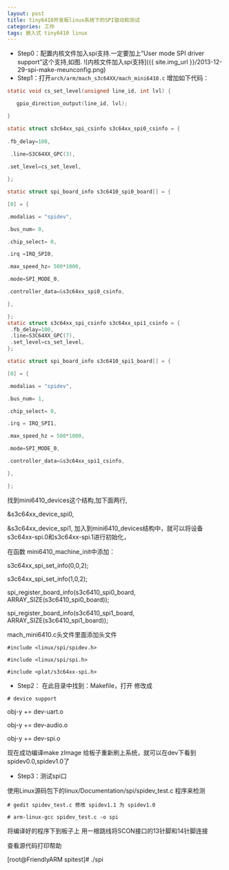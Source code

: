 ```yaml
---
layout: post
title: tiny6410开发板linux系统下的SPI驱动和测试
categories: 工作
tags: 嵌入式 tiny6410 linux
---
```




- Step0：配置内核文件加入spi支持.一定要加上”User mode SPI driver support”这个支持,如图.
![内核文件加入spi支持]({{ site.img_url }}/2013-12-29-spi-make-meunconfig.png)
- Step1：打开`arch/arm/mach_s3c64XX/mach_mini6410.c`
增加如下代码：

``` c
static void cs_set_level(unsigned line_id, int lvl) {

   gpio_direction_output(line_id, lvl);

}

static struct s3c64xx_spi_csinfo s3c64xx_spi0_csinfo = {
 
.fb_delay=100,

 .line=S3C64XX_GPC(3),
 
.set_level=cs_set_level,

};

static struct spi_board_info s3c6410_spi0_board[] = {

[0] = {

.modalias = "spidev",

.bus_num= 0,

.chip_select= 0,

.irq =IRQ_SPI0,

.max_speed_hz= 500*1000,

.mode=SPI_MODE_0,

.controller_data=&s3c64xx_spi0_csinfo,

},

};
static struct s3c64xx_spi_csinfo s3c64xx_spi1_csinfo = {
 .fb_delay=100,
 .line=S3C64XX_GPC(7),
 .set_level=cs_set_level,
};

static struct spi_board_info s3c6410_spi1_board[] = {

[0] = {

.modalias = "spidev",

.bus_num= 1,

.chip_select= 0,

.irq = IRQ_SPI1,

.max_speed_hz = 500*1000,

.mode=SPI_MODE_0,

.controller_data=&s3c64xx_spi1_csinfo,

},

};
```
找到mini6410_devices这个结构,加下面两行,

&s3c64xx_device_spi0,

&s3c64xx_device_spi1,
加入到mini6410_devices结构中，就可以将设备s3c64xx-spi.0和s3c64xx-spi.1进行初始化，

在函数 mini6410_machine_init中添加：


 s3c64xx_spi_set_info(0,0,2);

 s3c64xx_spi_set_info(1,0,2);

 spi_register_board_info(s3c6410_spi0_board, ARRAY_SIZE(s3c6410_spi0_board));

 spi_register_board_info(s3c6410_spi1_board, ARRAY_SIZE(s3c6410_spi1_board));




mach_mini6410.c头文件里面添加头文件

`#include <linux/spi/spidev.h>`

`#include <linux/spi/spi.h>`

`#include <plat/s3c64xx-spi.h>`



- Step2：
在此目录中找到：Makefile，打开
修改成

`# device support`

obj-y += dev-uart.o

obj-y += dev-audio.o

obj-y += dev-spi.o

现在成功编译make zImage
给板子重新刷上系统，就可以在dev下看到spidev0.0,spidev1.0了



- Step3：测试spi口

使用Linux源码包下的linux/Documentation/spi/spidev_test.c 程序来检测

`# gedit spidev_test.c 修改 spidev1.1 为 spidev1.0`

`# arm-linux-gcc spidev_test.c -o spi`

将编译好的程序下到板子上
用一根跳线将SCON接口的13针脚和14针脚连接

查看源代码打印帮助

[root@FriendlyARM spitest]# ./spi



